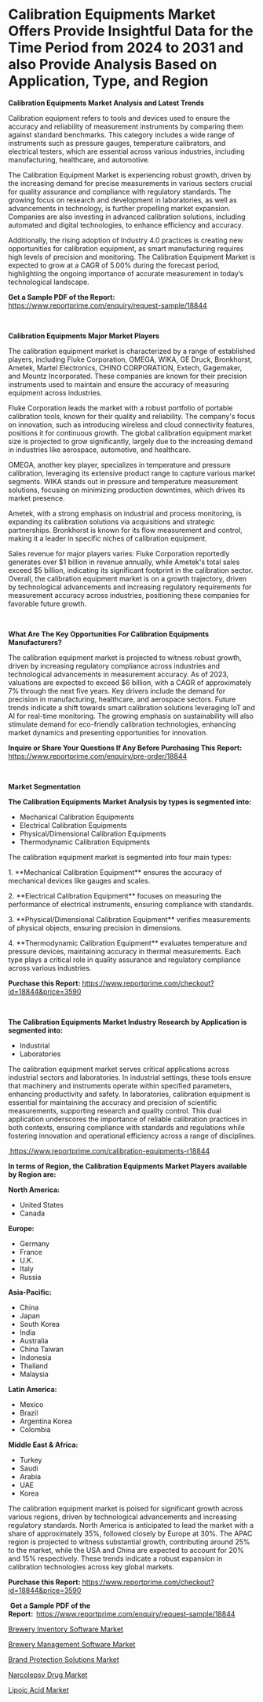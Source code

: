 <p><h1>Calibration Equipments Market Offers Provide Insightful Data for the Time Period from 2024 to 2031 and also Provide Analysis Based on Application, Type, and Region</h1></p><p><strong>Calibration Equipments Market Analysis and Latest Trends</strong></p>
<p><p>Calibration equipment refers to tools and devices used to ensure the accuracy and reliability of measurement instruments by comparing them against standard benchmarks. This category includes a wide range of instruments such as pressure gauges, temperature calibrators, and electrical testers, which are essential across various industries, including manufacturing, healthcare, and automotive.</p><p>The Calibration Equipment Market is experiencing robust growth, driven by the increasing demand for precise measurements in various sectors crucial for quality assurance and compliance with regulatory standards. The growing focus on research and development in laboratories, as well as advancements in technology, is further propelling market expansion. Companies are also investing in advanced calibration solutions, including automated and digital technologies, to enhance efficiency and accuracy.</p><p>Additionally, the rising adoption of Industry 4.0 practices is creating new opportunities for calibration equipment, as smart manufacturing requires high levels of precision and monitoring. The Calibration Equipment Market is expected to grow at a CAGR of 5.00% during the forecast period, highlighting the ongoing importance of accurate measurement in today’s technological landscape.</p></p>
<p><strong>Get a Sample PDF of the Report:&nbsp;</strong> <a href="https://www.reportprime.com/enquiry/request-sample/18844?utm_campaign=101&utm_medium=2&utm_source=Github&utm_content=ia&utm_term=22112024&utm_id=calibration-equipments">https://www.reportprime.com/enquiry/request-sample/18844</a></p>
<p>&nbsp;</p>
<p><strong>Calibration Equipments Major Market Players</strong></p>
<p><p>The calibration equipment market is characterized by a range of established players, including Fluke Corporation, OMEGA, WIKA, GE Druck, Bronkhorst, Ametek, Martel Electronics, CHINO CORPORATION, Extech, Gagemaker, and Mountz Incorporated. These companies are known for their precision instruments used to maintain and ensure the accuracy of measuring equipment across industries.</p><p>Fluke Corporation leads the market with a robust portfolio of portable calibration tools, known for their quality and reliability. The company's focus on innovation, such as introducing wireless and cloud connectivity features, positions it for continuous growth. The global calibration equipment market size is projected to grow significantly, largely due to the increasing demand in industries like aerospace, automotive, and healthcare.</p><p>OMEGA, another key player, specializes in temperature and pressure calibration, leveraging its extensive product range to capture various market segments. WIKA stands out in pressure and temperature measurement solutions, focusing on minimizing production downtimes, which drives its market presence.</p><p>Ametek, with a strong emphasis on industrial and process monitoring, is expanding its calibration solutions via acquisitions and strategic partnerships. Bronkhorst is known for its flow measurement and control, making it a leader in specific niches of calibration equipment.</p><p>Sales revenue for major players varies: Fluke Corporation reportedly generates over $1 billion in revenue annually, while Ametek's total sales exceed $5 billion, indicating its significant footprint in the calibration sector. Overall, the calibration equipment market is on a growth trajectory, driven by technological advancements and increasing regulatory requirements for measurement accuracy across industries, positioning these companies for favorable future growth.</p></p>
<p>&nbsp;</p>
<p><strong>What Are The Key Opportunities For Calibration Equipments Manufacturers?</strong></p>
<p><p>The calibration equipment market is projected to witness robust growth, driven by increasing regulatory compliance across industries and technological advancements in measurement accuracy. As of 2023, valuations are expected to exceed $6 billion, with a CAGR of approximately 7% through the next five years. Key drivers include the demand for precision in manufacturing, healthcare, and aerospace sectors. Future trends indicate a shift towards smart calibration solutions leveraging IoT and AI for real-time monitoring. The growing emphasis on sustainability will also stimulate demand for eco-friendly calibration technologies, enhancing market dynamics and presenting opportunities for innovation.</p></p>
<p><strong>Inquire or Share Your Questions If Any Before Purchasing This Report:</strong> <a href="https://www.reportprime.com/enquiry/pre-order/18844?utm_campaign=101&utm_medium=2&utm_source=Github&utm_content=ia&utm_term=22112024&utm_id=calibration-equipments">https://www.reportprime.com/enquiry/pre-order/18844</a></p>
<p>&nbsp;</p>
<p><strong>Market Segmentation</strong></p>
<p><strong>The Calibration Equipments Market Analysis by types is segmented into:</strong></p>
<p><ul><li>Mechanical Calibration Equipments</li><li>Electrical Calibration Equipments</li><li>Physical/Dimensional Calibration Equipments</li><li>Thermodynamic Calibration Equipments</li></ul></p>
<p><p>The calibration equipment market is segmented into four main types: </p><p>1. **Mechanical Calibration Equipment** ensures the accuracy of mechanical devices like gauges and scales. </p><p>2. **Electrical Calibration Equipment** focuses on measuring the performance of electrical instruments, ensuring compliance with standards. </p><p>3. **Physical/Dimensional Calibration Equipment** verifies measurements of physical objects, ensuring precision in dimensions. </p><p>4. **Thermodynamic Calibration Equipment** evaluates temperature and pressure devices, maintaining accuracy in thermal measurements. Each type plays a critical role in quality assurance and regulatory compliance across various industries.</p></p>
<p><strong>Purchase this Report:&nbsp;</strong><a href="https://www.reportprime.com/checkout?id=18844&price=3590&utm_campaign=101&utm_medium=2&utm_source=Github&utm_content=ia&utm_term=22112024&utm_id=calibration-equipments">https://www.reportprime.com/checkout?id=18844&price=3590</a></p>
<p>&nbsp;</p>
<p><strong>The Calibration Equipments Market Industry Research by Application is segmented into:</strong></p>
<p><ul><li>Industrial</li><li>Laboratories</li></ul></p>
<p><p>The calibration equipment market serves critical applications across industrial sectors and laboratories. In industrial settings, these tools ensure that machinery and instruments operate within specified parameters, enhancing productivity and safety. In laboratories, calibration equipment is essential for maintaining the accuracy and precision of scientific measurements, supporting research and quality control. This dual application underscores the importance of reliable calibration practices in both contexts, ensuring compliance with standards and regulations while fostering innovation and operational efficiency across a range of disciplines.</p></p>
<p><a href="https://www.reportprime.com/calibration-equipments-r18844?utm_campaign=101&utm_medium=2&utm_source=Github&utm_content=ia&utm_term=22112024&utm_id=calibration-equipments">&nbsp;https://www.reportprime.com/calibration-equipments-r18844</a></p>
<p><strong>In terms of Region, the Calibration Equipments Market Players available by Region are:</strong></p>
<p>
    <p> <strong> North America: </strong>
        <ul>
            <li>United States</li>
            <li>Canada</li>
        </ul>
        </p> 
    <p> <strong> Europe: </strong>
        <ul>
            <li>Germany</li>
            <li>France</li>
            <li>U.K.</li>
            <li>Italy</li>
            <li>Russia</li>
        </ul>
        </p> 
    <p> <strong> Asia-Pacific: </strong>
        <ul>
            <li>China</li>
            <li>Japan</li>
            <li>South Korea</li>
            <li>India</li>
            <li>Australia</li>
            <li>China Taiwan</li>
            <li>Indonesia</li>
            <li>Thailand</li>
            <li>Malaysia</li>
        </ul>
        </p> 
    <p> <strong> Latin America: </strong>
        <ul>
            <li>Mexico</li>
            <li>Brazil</li>
            <li>Argentina Korea</li>
            <li>Colombia</li>
        </ul>
        </p> 
    <p> <strong> Middle East & Africa: </strong>
        <ul>
            <li>Turkey</li>
            <li>Saudi</li>
            <li>Arabia</li>
            <li>UAE</li>
            <li>Korea</li>
        </ul>
    </p>
    </p>
<p><p>The calibration equipment market is poised for significant growth across various regions, driven by technological advancements and increasing regulatory standards. North America is anticipated to lead the market with a share of approximately 35%, followed closely by Europe at 30%. The APAC region is projected to witness substantial growth, contributing around 25% to the market, while the USA and China are expected to account for 20% and 15% respectively. These trends indicate a robust expansion in calibration technologies across key global markets.</p></p>
<p><strong>Purchase this Report: </strong><a href="https://www.reportprime.com/checkout?id=18844&price=3590&utm_campaign=101&utm_medium=2&utm_source=Github&utm_content=ia&utm_term=22112024&utm_id=calibration-equipments">https://www.reportprime.com/checkout?id=18844&price=3590</a></p>
<p>&nbsp;<strong>Get a Sample PDF of the Report:&nbsp;&nbsp;</strong><a href="https://www.reportprime.com/enquiry/request-sample/18844?utm_campaign=101&utm_medium=2&utm_source=Github&utm_content=ia&utm_term=22112024&utm_id=calibration-equipments">https://www.reportprime.com/enquiry/request-sample/18844</a></p>
<p><strong></strong></p>
<p><p><a href="https://www.linkedin.com/pulse/brewery-inventory-software-market-trends-drivers-forecasted-cagr-jvoje?utm_campaign=101&utm_medium=2&utm_source=Github&utm_content=ia&utm_term=22112024&utm_id=calibration-equipments">Brewery Inventory Software Market</a></p><p><a href="https://www.linkedin.com/pulse/brewery-management-software-market-analysis-report-2024-2031-s0qqe?utm_campaign=101&utm_medium=2&utm_source=Github&utm_content=ia&utm_term=22112024&utm_id=calibration-equipments">Brewery Management Software Market</a></p><p><a href="https://www.linkedin.com/pulse/global-brand-protection-solutions-market-trends-applications-zqyie?utm_campaign=101&utm_medium=2&utm_source=Github&utm_content=ia&utm_term=22112024&utm_id=calibration-equipments">Brand Protection Solutions Market</a></p><p><a href="https://issuu.com/reportprime-2/docs/narcolepsy-drug-market-size-2030.pp_3b637a9744225b?utm_campaign=101&utm_medium=2&utm_source=Github&utm_content=ia&utm_term=22112024&utm_id=calibration-equipments">Narcolepsy Drug Market</a></p><p><a href="https://issuu.com/reportprime-2/docs/lipoic-acid-market-size-2030.pptx_37e7433de5f958?utm_campaign=101&utm_medium=2&utm_source=Github&utm_content=ia&utm_term=22112024&utm_id=calibration-equipments">Lipoic Acid Market</a></p></p>